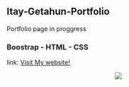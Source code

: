 ## Itay-Getahun-Portfolio
Portfolio page in proggress 
### Boostrap - HTML - CSS 
link:
 <a href="https://itayg98.github.io/Itay-Getahun-Portfolio/">Visit My website!</a> 
<div align="center">
<img  src="https://user-images.githubusercontent.com/91791115/189167955-131f4728-7142-43ba-930e-f2b652c032dd.jpg"/>
</div>
